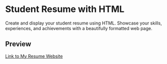 # Student Resume with HTML

Create and display your student resume using HTML. Showcase your skills, experiences, and achievements with a beautifully formatted web page.

## Preview

[Link to My Resume Website](https://ag-utkarsh.github.io/Student-Resume-with-HTML/)